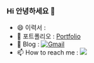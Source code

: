 ### Hi 안녕하세요 👋

<!--⚡
**jhjsky3/jhjsky3** is a ✨ _special_ ✨ repository because its `README.md` (this file) appears on your GitHub profile. -->

- 😄 이력서 : 
- 🌱 포트폴리오 : [Portfolio](https://www.notion.so/13eadb9bdf2e462e964e3bd51b1c3b73/)
- 💬 Blog : <a href="https://jhjsky3.tistory.com/" target="_blank"><img alt="Gmail" src="https://img.shields.io/badge/Tistory-FFCD00?style=flat-square&logo=Kakao&logoColor=white" /></a>
- 📫 How to reach me : <!--네이버 메일--> <a href="https://www.naver.com" target="_blank"><img src="https://img.shields.io/badge/jhjsky333@naver.com-03C75A?style=flat-square&logo=naver&logoColor=white"/></a> <!--구글 메일<a href="https://www.google.com" target="_blank"><img alt="Gmail" src="https://img.shields.io/badge/jhjsky3@gmail.com-D14836?style=flat-square&logo=gmail&logoColor=white" /></a>-->


